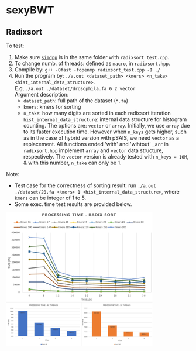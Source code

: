 # sexyBWT

## Radixsort
To test: 
1. Make sure [`simdpp`](https://github.com/p12tic/libsimdpp) is in the same folder with `radixsort_test.cpp`.
2. To change numb. of threads: defined as `macro`, in `radixsort.hpp`.
3. Compile by:  `g++ -Ofast -fopenmp radixsort_test.cpp -I ./`
4. Run the program by: `./a.out <dataset_path> <kmers> <n_take> <hist_internal_data_structure>`. 
   <br>E.g, `./a.out ./dataset/drosophila.fa 6 2 vector`<br>
	Argument description:<br>
	* `dataset_path`: full path of the dataset (`*.fa`)
	* `kmers`: kmers for sorting
	* `n_take`: how many digits are sorted in each radixsort iteration
	`hist_internal_data_structure`: internal data structure for histogram counting. The options are: `vector` or `array`. Initially, we use `array` due to its faster execution time. However when `n_keys` gets higher, such as in the case of hybrid version with pSAIS, we need `vector` as a replacement. All functions ended 'with' and 'wihtout' `_arr` in `radixsort.hpp` implement `array` and `vector` data structure, respectively. The `vector` version is already tested with `n_keys = 10M`, & with this number, `n_take` can only be 1.

Note:<br>
* Test case for the correctness of sorting result: run `./a.out ./dataset/20.fa <kmers> 1 <hist_internal_data_structure>`, where `kmers` can be integer of 1 to 5.
* Some exec. time test results are provided below.
<img src="./imgs/time-exec_vs_n-threads_with-n_take3-16cores-machine.JPG" alt="timevsthreads" width="400"/>
<img src="./imgs/time-exec_vs_n_take_in-16cores-machine.JPG" alt="timevsntake" width="400"/>
